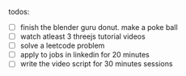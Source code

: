 


todos:

- [ ] finish the blender guru donut. make a poke ball
- [ ] watch atleast 3 threejs tutorial videos
- [ ] solve a leetcode problem 
- [ ] apply to jobs in linkedin for 20 minutes 
- [ ] write the video script for 30 minutes sessions 